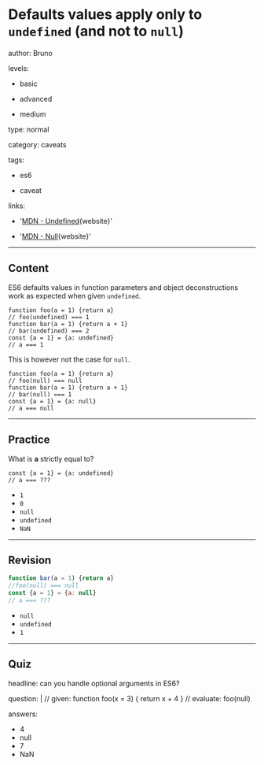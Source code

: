# Defaults values apply only to `undefined` (and not to `null`)
author: Bruno

levels:

  - basic

  - advanced

  - medium

type: normal

category: caveats

tags:

  - es6

  - caveat

links:
  
  - '[MDN - Undefined](https://developer.mozilla.org/en-US/docs/Web/JavaScript/Reference/Global_Objects/undefined){website}'
  
  - '[MDN - Null](https://developer.mozilla.org/en-US/docs/Web/JavaScript/Reference/Global_Objects/null){website}'
---
## Content

ES6 defaults values in function parameters and object deconstructions work as expected when given `undefined`.


```
function foo(a = 1) {return a}
// foo(undefined) === 1
function bar(a = 1) {return a + 1}
// bar(undefined) === 2
const {a = 1} = {a: undefined}
// a === 1
```

This is however not the case for `null`.
```
function foo(a = 1) {return a}
// foo(null) === null
function bar(a = 1) {return a + 1}
// bar(null) === 1
const {a = 1} = {a: null}
// a === null
```

---
## Practice

What is **a** strictly equal to?
```
const {a = 1} = {a: undefined}
// a === ???
```
* `1`
* `0`
* `null`
* `undefined`
* `NaN`

---
## Revision

```javascript
function bar(a = 1) {return a}
//foo(null) === null
const {a = 1} = {a: null}
// a === ???
```

* `null`
* `undefined`
* `1`

---
## Quiz

headline: can you handle optional arguments in ES6?

question: |
 // given:
 function foo(x = 3) { return x + 4 }
 // evaluate:
 foo(null)

answers:
  - 4
  - null
  - 7
  - NaN
